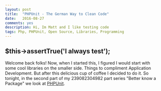 ```yaml
---
layout: post
title:  "PHPUnit - The German Way to Clean Code"
date:   2016-08-27
comments: yes
description: Hi, Im Matt and I like testing code
tags: Php, PHPUnit, Open Source, Libraries, Programming
---
```


## $this->assertTrue('I always test');

Welcome back folks! Now, when I started this, I figured I would start with some cool libraries on the smaller side. Things to compliment Application Development. But after this delicious cup of coffee I decided to do it. So tonight, in the second part of my 239082304982 part series "Better know a Package" we look at [PHPUnit](https://phpunit.de).
